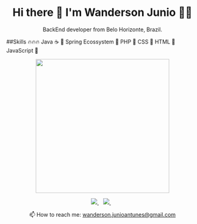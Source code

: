 <h1 align='center'>
  Hi there 👋 I'm Wanderson Junio 👨‍💻
</h1>

<p align='center'>
  BackEnd developer from Belo Horizonte, Brazil.
</p>

##Skills 🔥🔥🔥
Java ☕ 🚀
Spring Ecossystem 🍃
PHP 🐘
CSS 🌟
HTML 🌟
JavaScript 🌟

<p align='center'>
  <a href="#"><img src="https://github-readme-stats.vercel.app/api?username=wandersonjunio&show_icons=true&count_private=true&theme=radical" width="350"></a>
</p>

<p align='center'>
  <a href="https://wa.me/5531972008240?text=Olá!%20Wanderson">
    <img src="https://img.shields.io/badge/WHATSAPP-%2325D366.svg?&style=for-the-badge&logo=whatsapp&logoColor=white" />    
  </a>&nbsp;&nbsp;
  <a href="https://www.linkedin.com/in/wandersonantunes/">
    <img src="https://img.shields.io/badge/linkedin-%230077B5.svg?&style=for-the-badge&logo=linkedin&logoColor=white" />
  </a>&nbsp;&nbsp;
</p>

<p align='center'>
  📫 How to reach me: <a href='mailto:wanderson.junioantunes@gmail.com'>wanderson.junioantunes@gmail.com</a>
</p>
